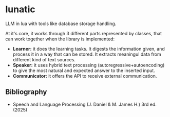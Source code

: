 # lunatic
LLM in lua with tools like database storage handling.

At it's core, it works through 3 different parts represented by classes, that can work together when the library is implemented:
* **Learner:** it does the learning tasks. It digests the information given, and process it in a way that can be stored. It extracts meaningul data from different kind of text sources.
* **Speaker:** it uses hybrid text processing (autoregressive+autoencoding) to give the most natural and expected answer to the inserted input.
* **Communicator:** it offers the API to receive external communication.

## Bibliography
* Speech and Language Processing (J. Daniel & M. James H.) 3rd ed. (2025)
